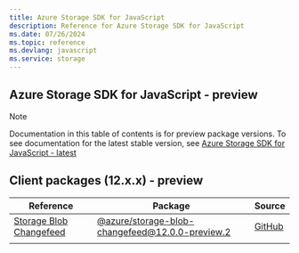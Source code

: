 ```yaml
---
title: Azure Storage SDK for JavaScript
description: Reference for Azure Storage SDK for JavaScript
ms.date: 07/26/2024
ms.topic: reference
ms.devlang: javascript
ms.service: storage
---
```

## Azure Storage SDK for JavaScript - preview

> [!NOTE]
> Documentation in this table of contents is for preview package versions. To see documentation for the latest stable version, see [Azure Storage SDK for JavaScript - latest](?view=az-js-storage-v4)

## Client packages (12.x.x) - preview

| Reference                                                                                     | Package                                                                                    | Source                                                                                            |
|-----------------------------------------------------------------------------------------------|--------------------------------------------------------------------------------------------|---------------------------------------------------------------------------------------------------|
| [Storage Blob Changefeed](/javascript/api/preview-docs/overview/azure/storage/storage-blob-changefeed-readme)                    | [@azure/storage-blob-changefeed@12.0.0-preview.2](https://www.npmjs.com/package/@azure/storage-blob-changefeed/v/12.0.0-preview.2)                   | [GitHub](https://github.com/Azure/azure-sdk-for-js/tree/master/sdk/storage/storage-blob-changefeed)          |
|                                                                                               |                                                                                            |                                                                                                   |